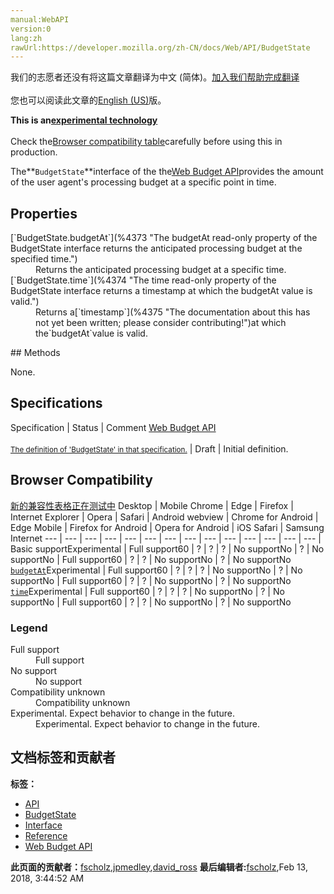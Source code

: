 ```yaml
---
manual:WebAPI
version:0
lang:zh
rawUrl:https://developer.mozilla.org/zh-CN/docs/Web/API/BudgetState
---
```




<bdi>我们的志愿者还没有将这篇文章翻译为<bdi>中文 (简体)</bdi>。[加入我们帮助完成翻译](%4371 "")<br></br>您也可以阅读此文章的[English (US)](%4362 "")版。</bdi>






**This is an[experimental technology](%3404 "")**<br></br>Check the[Browser compatibility table](%4372 "")carefully before using this in production.




The**`BudgetState`**interface of the the[Web Budget API](%4359 "")provides the amount of the user agent&#39;s processing budget at a specific point in time.


## Properties<a name="Properties"></a>
<dl><dt>[`BudgetState.budgetAt`](%4373 "The budgetAt read-only property of the BudgetState interface returns the anticipated processing budget at the specified time.")</dt><dd>Returns the anticipated processing budget at a specific time.</dd><dt>[`BudgetState.time`](%4374 "The time read-only property of the BudgetState interface returns a timestamp at which the budgetAt value is valid.")</dt><dd>Returns a[`timestamp`](%4375 "The documentation about this has not yet been written; please consider contributing!")at which the`budgetAt`value is valid.</dd></dl>
## Methods<a name="Methods"></a>


None.


## Specifications<a name="Specifications"></a>
Specification | Status | Comment 
[Web Budget API<br></br><small>The definition of &#39;BudgetState&#39; in that specification.</small>](%4376 "") | Draft | Initial definition. 


## Browser Compatibility<a name="Browser_Compatibility"></a>
[新的兼容性表格正在测试中<i></i>](%3360 "")
<abbr>Desktop<i></i></abbr> | <abbr>Mobile<i></i></abbr> 
<abbr>Chrome<i></i></abbr> | <abbr>Edge<i></i></abbr> | <abbr>Firefox<i></i></abbr> | <abbr>Internet Explorer<i></i></abbr> | <abbr>Opera<i></i></abbr> | <abbr>Safari<i></i></abbr> | <abbr>Android webview<i></i></abbr> | <abbr>Chrome for Android<i></i></abbr> | <abbr>Edge Mobile<i></i></abbr> | <abbr>Firefox for Android<i></i></abbr> | <abbr>Opera for Android<i></i></abbr> | <abbr>iOS Safari<i></i></abbr> | <abbr>Samsung Internet<i></i></abbr> 
 ---  |  ---  |  ---  |  ---  |  ---  |  ---  |  ---  |  ---  |  ---  |  ---  |  ---  |  ---  |  ---  |  ---  | 
Basic support<abbr>Experimental<i></i></abbr> | <abbr>Full support</abbr>60 | <abbr>?</abbr> | <abbr>?</abbr> | <abbr>?</abbr> | <abbr>No support</abbr>No | <abbr>?</abbr> | <abbr>No support</abbr>No | <abbr>Full support</abbr>60 | <abbr>?</abbr> | <abbr>?</abbr> | <abbr>No support</abbr>No | <abbr>?</abbr> | <abbr>No support</abbr>No 
[`budgetAt`](%4377 "")<abbr>Experimental<i></i></abbr> | <abbr>Full support</abbr>60 | <abbr>?</abbr> | <abbr>?</abbr> | <abbr>?</abbr> | <abbr>No support</abbr>No | <abbr>?</abbr> | <abbr>No support</abbr>No | <abbr>Full support</abbr>60 | <abbr>?</abbr> | <abbr>?</abbr> | <abbr>No support</abbr>No | <abbr>?</abbr> | <abbr>No support</abbr>No 
[`time`](%4378 "")<abbr>Experimental<i></i></abbr> | <abbr>Full support</abbr>60 | <abbr>?</abbr> | <abbr>?</abbr> | <abbr>?</abbr> | <abbr>No support</abbr>No | <abbr>?</abbr> | <abbr>No support</abbr>No | <abbr>Full support</abbr>60 | <abbr>?</abbr> | <abbr>?</abbr> | <abbr>No support</abbr>No | <abbr>?</abbr> | <abbr>No support</abbr>No 


### Legend<a name="Legend"></a>
<dl><dt><abbr>Full support</abbr></dt><dd>Full support</dd><dt><abbr>No support</abbr></dt><dd>No support</dd><dt><abbr>Compatibility unknown</abbr></dt><dd>Compatibility unknown</dd><dt><abbr>Experimental. Expect behavior to change in the future.<i></i></abbr></dt><dd>Experimental. Expect behavior to change in the future.</dd></dl>




## 文档标签和贡献者
**标签：**
* [API](%50 "")
* [BudgetState](%4379 "")
* [Interface](%3380 "")
* [Reference](%3381 "")
* [Web Budget API](%4369 "")

**此页面的贡献者：**[fscholz](%60 ""),[jpmedley](%3413 ""),[david_ross](%3412 "")
**最后编辑者:**[fscholz](%60 ""),<time>Feb 13, 2018, 3:44:52 AM</time>


